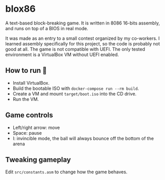 # blox86

A text-based block-breaking game. It is written in 8086 16-bits assembly, and runs on top of a BIOS in real mode.

It was made as an entry to a small contest organized by my co-workers. I learned assembly specifically for this project, so the code is probably not good at all. The game is not compatible with UEFI. The only tested environment is a VirtualBox VM without UEFI enabled.

## How to run 🚀

- Install VirtualBox.
- Build the bootable ISO with `docker-compose run --rm build`.
- Create a VM and mount `target/boot.iso` into the CD drive.
- Run the VM.

## Game controls

- Left/right arrow: move
- Space: pause
- I: invincible mode, the ball will always bounce off the bottom of the arena

## Tweaking gameplay

Edit `src/constants.asm` to change how the game behaves.
